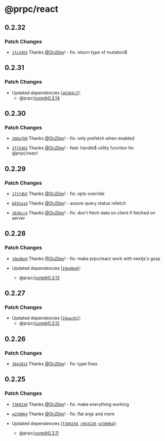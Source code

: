 # @prpc/react

## 0.2.32

### Patch Changes

- [`1fc2455`](https://github.com/OrJDev/prpc/commit/1fc2455f4696492c999fab50188d9f5b34d33946) Thanks [@OrJDev](https://github.com/OrJDev)! - fix: return type of mutation$

## 0.2.31

### Patch Changes

- Updated dependencies [[`a638dc2`](https://github.com/OrJDev/prpc/commit/a638dc29255ecc2ccba7b97de031248adc012abe)]:
  - @prpc/core@0.3.14

## 0.2.30

### Patch Changes

- [`260af60`](https://github.com/OrJDev/prpc/commit/260af60593ac4b927503fd179d52a8884e9cf9e5) Thanks [@OrJDev](https://github.com/OrJDev)! - fix: only prefetch when enabled

- [`2f74302`](https://github.com/OrJDev/prpc/commit/2f74302a654a634c1fb2b32f1dea0ee9afbcb638) Thanks [@OrJDev](https://github.com/OrJDev)! - feat: handle$ utility function for @prpc/react

## 0.2.29

### Patch Changes

- [`1717db5`](https://github.com/OrJDev/prpc/commit/1717db5dc0abcfd3b1b49941cd799bf9d651e449) Thanks [@OrJDev](https://github.com/OrJDev)! - fix: opts override

- [`b935a1d`](https://github.com/OrJDev/prpc/commit/b935a1deeace4b80e4f4111b0d40561218252591) Thanks [@OrJDev](https://github.com/OrJDev)! - assure query status refetch

- [`1636cc4`](https://github.com/OrJDev/prpc/commit/1636cc43563a5cdbf664780aca34d02441b4efe9) Thanks [@OrJDev](https://github.com/OrJDev)! - fix: don't fetch data on client if fetched on server

## 0.2.28

### Patch Changes

- [`19ed6e9`](https://github.com/OrJDev/prpc/commit/19ed6e9237256e1ba9ffbc81cd6a0dd0ffe08c0d) Thanks [@OrJDev](https://github.com/OrJDev)! - fix: make prpc/react work with nextjs's gssp

- Updated dependencies [[`19ed6e9`](https://github.com/OrJDev/prpc/commit/19ed6e9237256e1ba9ffbc81cd6a0dd0ffe08c0d)]:
  - @prpc/core@0.3.13

## 0.2.27

### Patch Changes

- Updated dependencies [[`19aac01`](https://github.com/OrJDev/prpc/commit/19aac01e73b012ca888ca556a706d1f63da671c2)]:
  - @prpc/core@0.3.12

## 0.2.26

### Patch Changes

- [`3642813`](https://github.com/OrJDev/prpc/commit/3642813f3fbfad63bd975734a775c081d486d8ea) Thanks [@OrJDev](https://github.com/OrJDev)! - fix: type fixes

## 0.2.25

### Patch Changes

- [`f36923d`](https://github.com/OrJDev/prpc/commit/f36923d5c56f663dc76b30dfa9f40520985ec0c3) Thanks [@OrJDev](https://github.com/OrJDev)! - fix: make everything working

- [`e239064`](https://github.com/OrJDev/prpc/commit/e239064d474b88c9e0457894d4a9de72d32063e8) Thanks [@OrJDev](https://github.com/OrJDev)! - fix: flat args and more

- Updated dependencies [[`f36923d`](https://github.com/OrJDev/prpc/commit/f36923d5c56f663dc76b30dfa9f40520985ec0c3), [`c943220`](https://github.com/OrJDev/prpc/commit/c94322078fbec489feca07c36ea3b21ff98ee05b), [`e239064`](https://github.com/OrJDev/prpc/commit/e239064d474b88c9e0457894d4a9de72d32063e8)]:
  - @prpc/core@0.3.11

